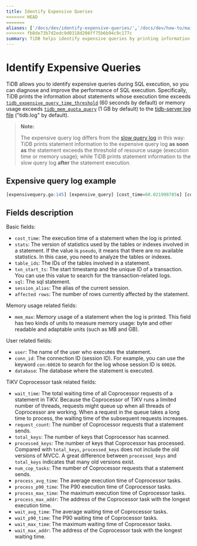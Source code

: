 ```yaml
---
title: Identify Expensive Queries
<<<<<<< HEAD
=======
aliases: ['/docs/dev/identify-expensive-queries/','/docs/dev/how-to/maintain/identify-abnormal-queries/identify-expensive-queries/']
>>>>>>> fb8de73b7d2edc9d0318d206ff75b6b94c9c177c
summary: TiDB helps identify expensive queries by printing information about statements that exceed the execution time or memory usage threshold. This allows for diagnosing and improving SQL performance. The expensive query log includes details such as execution time, memory usage, user, database, and TiKV Coprocessor task information. This log differs from the slow query log as it prints information as soon as the statement exceeds the resource threshold.
---
```


# Identify Expensive Queries

TiDB allows you to identify expensive queries during SQL execution, so you can diagnose and improve the performance of SQL execution. Specifically, TiDB prints the information about statements whose execution time exceeds [`tidb_expensive_query_time_threshold`](/system-variables.md#tidb_expensive_query_time_threshold) (60 seconds by default) or memory usage exceeds [`tidb_mem_quota_query`](/system-variables.md#tidb_mem_quota_query) (1 GB by default) to the [tidb-server log file](/tidb-configuration-file.md#logfile) ("tidb.log" by default).

> **Note:**
>
> The expensive query log differs from the [slow query log](/identify-slow-queries.md) in this way: TiDB prints statement information to the expensive query log **as soon as** the statement exceeds the threshold of resource usage (execution time or memory usage); while TiDB prints statement information to the slow query log **after** the statement execution.

## Expensive query log example

```sql
[expensivequery.go:145] [expensive_query] [cost_time=60.021998785s] [cop_time=0.022540151s] [process_time=28.448316643s] [wait_time=0.045507163s] [request_count=430] [total_keys=3538276] [process_keys=3537846] [num_cop_tasks=430] [process_avg_time=0.066158875s] [process_p90_time=0.140427865s] [process_max_time=0.27903656s] [process_max_addr=tikv-1-peer:20160] [wait_avg_time=0.00010583s] [wait_p90_time=0.000358794s] [wait_max_time=0.001218721s] [wait_max_addr=tikv-1-peer:20160] [stats=usertable:451469035823955972] [conn=1621098504] [user=root] [database=test] [table_ids="[104]"] [txn_start_ts=451469037501677571] [mem_max="621043469 Bytes (592.3 MB)"] [sql="insert /*+ SET_VAR(tidb_dml_type=bulk) */ into usertable_2 select * from usertable limit 5000000"] [session_alias=] ["affected rows"=3505282]]
```

## Fields description

Basic fields:

* `cost_time`: The execution time of a statement when the log is printed.
* `stats`: The version of statistics used by the tables or indexes involved in a statement. If the value is `pseudo`, it means that there are no available statistics. In this case, you need to analyze the tables or indexes.
* `table_ids`: The IDs of the tables involved in a statement.
* `txn_start_ts`: The start timestamp and the unique ID of a transaction. You can use this value to search for the transaction-related logs.
* `sql`: The sql statement.
* `session_alias`: The alias of the current session.
* `affected rows`: The number of rows currently affected by the statement.

Memory usage related fields:

* `mem_max`: Memory usage of a statement when the log is printed. This field has two kinds of units to measure memory usage: byte and other readable and adaptable units (such as MB and GB).

User related fields:

* `user`: The name of the user who executes the statement.
* `conn_id`: The connection ID (session ID). For example, you can use the keyword `con:60026` to search for the log whose session ID is `60026`.
* `database`: The database where the statement is executed.

TiKV Coprocessor task related fields:

* `wait_time`: The total waiting time of all Coprocessor requests of a statement in TiKV. Because the Coprocessor of TiKV runs a limited number of threads, requests might queue up when all threads of Coprocessor are working. When a request in the queue takes a long time to process, the waiting time of the subsequent requests increases.
* `request_count`: The number of Coprocessor requests that a statement sends.
* `total_keys`: The number of keys that Coprocessor has scanned.
* `processed_keys`: The number of keys that Coprocessor has processed. Compared with `total_keys`, `processed_keys` does not include the old versions of MVCC. A great difference between `processed_keys` and `total_keys` indicates that many old versions exist.
* `num_cop_tasks`: The number of Coprocessor requests that a statement sends.
* `process_avg_time`: The average execution time of Coprocessor tasks.
* `process_p90_time`: The P90 execution time of Coprocessor tasks.
* `process_max_time`: The maximum execution time of Coprocessor tasks.
* `process_max_addr`: The address of the Coprocessor task with the longest execution time.
* `wait_avg_time`: The average waiting time of Coprocessor tasks.
* `wait_p90_time`: The P90 waiting time of Coprocessor tasks.
* `wait_max_time`: The maximum waiting time of Coprocessor tasks.
* `wait_max_addr`: The address of the Coprocessor task with the longest waiting time.
